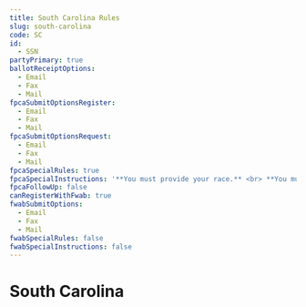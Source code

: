 ```yaml
---
title: South Carolina Rules
slug: south-carolina
code: SC
id: 
  - SSN
partyPrimary: true
ballotReceiptOptions:
  - Email
  - Fax
  - Mail
fpcaSubmitOptionsRegister:
  - Email
  - Fax
  - Mail
fpcaSubmitOptionsRequest:
  - Email
  - Fax
  - Mail
fpcaSpecialRules: true
fpcaSpecialInstructions: '**You must provide your race.** <br> **You must provide your previous location of registration, if in another state.** '
fpcaFollowUp: false
canRegisterWithFwab: true
fwabSubmitOptions:
  - Email
  - Fax
  - Mail
fwabSpecialRules: false
fwabSpecialInstructions: false
---
```


# South Carolina
